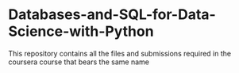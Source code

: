 # Databases-and-SQL-for-Data-Science-with-Python

This repository contains all the files and submissions required in the coursera course that bears the same name
